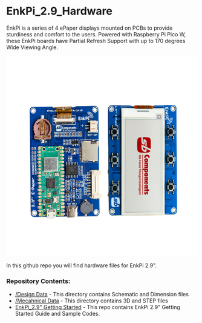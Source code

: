 # EnkPi_2.9_Hardware
EnkPi is a series of 4 ePaper displays mounted on PCBs to provide sturdiness and comfort to the users.
Powered with Raspberry Pi Pico W, these EnkPi boards have Partial Refresh Support with up to 170 degrees Wide Viewing Angle. 

<img src="https://github.com/sbcshop/EnkPi_2.9_Software/raw/main/images/EnkPi_2_9.jpg" width="576" height="528">


In this github repo you will find hardware files for EnkPi 2.9".

### Repository Contents:
  - [/Design Data](https://github.com/sbcshop/EnkPi_2.9_Hardware/tree/main/Design%20Data) - This directory contains Schematic and Dimension files
  - [/Mecahnical Data](https://github.com/sbcshop/EnkPi_2.9_Hardware/tree/main/Mechanical%20Data) - This directory contains 3D and STEP files
  - [EnkPi_2.9" Getting Started](https://github.com/sbcshop/EnkPi_2.9_Software) - This repo contains EnkPi 2.9" Getting Started Guide and Sample Codes.
